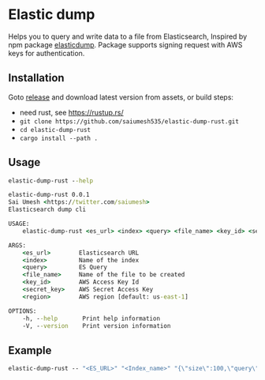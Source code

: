 # Elastic dump

Helps you to query and write data to a file from Elasticsearch, Inspired by npm package [elasticdump](https://github.com/elasticsearch-dump/elasticsearch-dump#readme). 
Package supports signing request with AWS keys for authentication.

## Installation

Goto [release](https://github.com/saiumesh535/elastic-dump-rust/releases) and download latest version from assets, or build steps:

- need rust, see <https://rustup.rs/>
- `git clone https://github.com/saiumesh535/elastic-dump-rust.git`
- `cd elastic-dump-rust`
- `cargo install --path .`

## Usage

```cmd
elastic-dump-rust --help
```

```cmd
elastic-dump-rust 0.0.1
Sai Umesh <https://twitter.com/saiumesh>
Elasticsearch dump cli

USAGE:
    elastic-dump-rust <es_url> <index> <query> <file_name> <key_id> <secret_key> [region]

ARGS:
    <es_url>        Elasticsearch URL
    <index>         Name of the index
    <query>         ES Query
    <file_name>     Name of the file to be created
    <key_id>        AWS Access Key Id
    <secret_key>    AWS Secret Access Key
    <region>        AWS region [default: us-east-1]

OPTIONS:
    -h, --help       Print help information
    -V, --version    Print version information
```

## Example

```cmd
elastic-dump-rust -- "<ES_URL>" "<Index_name>" "{\"size\":100,\"query\":{\"bool\":{\"filter\":{\"term\":{\"properties.appId\":928}}}}}" "<file_name>" "AWS_KEY_ID" "AWS_SECRET"
```